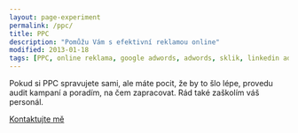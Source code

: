```yaml
---
layout: page-experiment
permalink: /ppc/
title: PPC
description: "Pomůžu Vám s efektivní reklamou online"
modified: 2013-01-18
tags: [PPC, online reklama, google adwords, adwords, sklik, linkedin ads, facebook ads]
---
```


Pokud si PPC spravujete sami, ale máte pocit, že by to šlo lépe, provedu audit kampaní a poradím, na čem zapracovat. Rád také zaškolím váš personál.


<div markdown="0"><a href="{{ site.url }}/kontakt/" class="btn">Kontaktujte mě</a></div>
